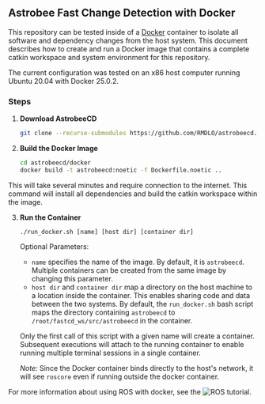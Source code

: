 ## Astrobee Fast Change Detection with Docker

This repository can be tested inside of a [Docker](https://www.docker.com/) container to isolate all software and dependency changes from the host system. This document describes how to create and run a Docker image that contains a complete catkin workspace and system environment for this repository.

The current configuration was tested on an x86 host computer running Ubuntu 20.04 with Docker 25.0.2.

### Steps

1. **Download AstrobeeCD**
   ```bash
   git clone --recurse-submodules https://github.com/RMDLO/astrobeecd.git astrobeecd
   ```

2. **Build the Docker Image**
   ```bash
   cd astrobeecd/docker
   docker build -t astrobeecd:noetic -f Dockerfile.noetic ..
   ```

This will take several minutes and require connection to the internet. This command will install all dependencies and build the catkin workspace within the image.

3. **Run the Container**
   ```
   ./run_docker.sh [name] [host dir] [container dir]
   ```
   Optional Parameters:
   - `name` specifies the name of the image. By default, it is `astrobeecd`. Multiple containers can be created from the same image by changing this parameter.
   - `host dir` and `container dir` map a directory on the host machine to a location inside the container. This enables sharing code and data between the two systems. By default, the `run_docker.sh` bash script maps the directory containing `astrobeecd` to `/root/fastcd_ws/src/astrobeecd` in the container.

    Only the first call of this script with a given name will create a container. Subsequent executions will attach to the running container to enable running multiple terminal sessions in a single container.

   *Note:* Since the Docker container binds directly to the host's network, it will see `roscore` even if running outside the docker container.

For more information about using ROS with docker, see the ![ROS tutorial](http://wiki.ros.org/docker/Tutorials/Docker).